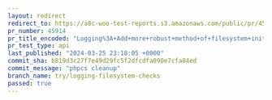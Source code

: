 ```yaml
---
layout: redirect
redirect_to: https://a8c-woo-test-reports.s3.amazonaws.com/public/pr/45914/api/index.html
pr_number: 45914
pr_title_encoded: "Logging%3A+Add+more+robust+method+of+filesystem+initialization+to+handle+configuration+edge+cases"
pr_test_type: api
last_published: "2024-03-25 23:18:05 +0000"
commit_sha: b819d3c27f7e49d29fc5f2dfcdfa090e7cfa84ed
commit_message: "phpcs cleanup"
branch_name: try/logging-filesystem-checks
passed: true
---
```

